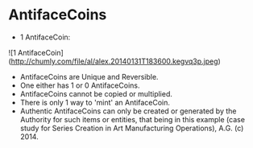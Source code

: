 AntifaceCoins
=============
* 1 AntifaceCoin:

![1 AntifaceCoin] (http://chumly.com/file/al/alex.20140131T183600.kegvq3p.jpeg)

* AntifaceCoins are Unique and Reversible.
* One either has 1 or 0 AntifaceCoins.
* AntifaceCoins cannot be copied or multiplied.
* There is only 1 way to 'mint' an AntifaceCoin.
* Authentic AntifaceCoins can only be created or generated by the Authority for such items or entities, that being in this example (case study for Series Creation in Art Manufacturing Operations), A.G. (c) 2014.

